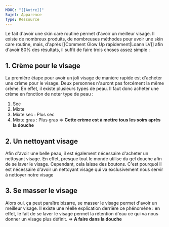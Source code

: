 ```yaml
---
MOOC: "[[Autre]]"
Sujet: Apparence
Type: Ressource
---
```

Le fait d'avoir une skin care routine permet d'avoir un meilleur visage. Il existe de nombreux produits, de nombreuses méthodes pour avoir une skin care routine, mais, d'après [[Comment Glow Up rapidement|Loann LV]] afin d'avoir 80% des résultats, il suffit de faire trois choses assez simple :
## 1. Crème pour le visage
La première étape pour avoir un joli visage de manière rapide  est d'acheter une crème pour le visage. Deux personnes n'auront pas forcément la même crème. En effet, il existe plusieurs types de peau. Il faut donc acheter une crème en fonction de noter type de peau :
1. Sec
2. Mixte
3. Mixte sec : Plus sec
4. Mixte gras : Plus gras
⇒ **Cette crème est à mettre tous les soirs après la douche**

## 2. Un nettoyant visage
Afin d'avoir une belle peau, il est également nécessaire d'acheter un nettoyant visage. En effet, presque tout le monde utilise du gel douche afin de se laver le visage. Cependant, cela laisse des boutons. C'est pourquoi il est nécessaire d'avoir un nettoyant visage qui va exclusivement nous servir à nettoyer notre visage

## 3. Se masser le visage
Alors oui, ça peut paraître bizarre, se masser le visage permet d'avoir un meilleur visage. Il existe une réelle explication derrière ce phénomène : en effet, le fait de se laver le visage permet la rétention d'eau ce qui va nous donner un visage plus définit.
⇒ **A faire dans la douche**